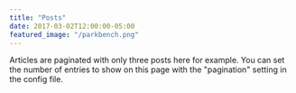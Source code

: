```yaml
---
title: "Posts"
date: 2017-03-02T12:00:00-05:00
featured_image: "/parkbench.png"
---
```

Articles are paginated with only three posts here for example. You can set the number of entries to show on this page with the "pagination" setting in the config file.
